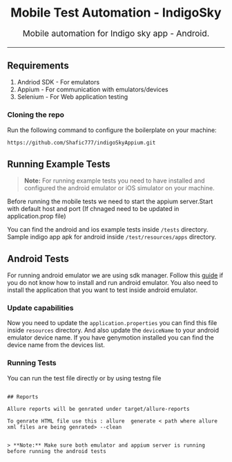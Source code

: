 <h1 align="center">
  Mobile Test Automation - IndigoSky 
</h1>
<p align="center" style="font-size: 1.2rem;">Mobile automation for Indigo sky app - Android.</p>

<hr />

## Requirements

1. Andriod SDK - For emulators 
2. Appium - For communication with emulators/devices
3. Selenium - For Web application testing


### Cloning the repo

Run the following command to configure the boilerplate on your machine:

```bash
https://github.com/Shafic777/indigoSkyAppium.git
```

## Running Example Tests

> **Note:** For running example tests you need to have installed and configured the android emulator or iOS simulator on your machine.

Before running the mobile tests we need to start the appium server.Start with default host and port (If chnaged need to be updated in application.prop file)

You can find the android and ios example tests inside `/tests` directory. Sample indigo app apk for android inside `/test/resources/apps` directory.

## Android Tests

For running android emulator we are using sdk manager. Follow this [guide](http://www.ntu.edu.sg/home/ehchua/programming/android/android_howto.html) 
if you do not know how to install and run android emulator. You also need to install the application that you want to test inside android emulator.

### Update capabilities

Now you need to update the `application.properties` you can find this file inside `resources` directory. And also update the `deviceName` to your android emulator device name. If you have genymotion installed you can find the device name from the devices list.


### Running Tests

You can run the test file directly or by using testng file
```

## Reports

Allure reports will be genrated under target/allure-reports

To genrate HTML file use this : allure  generate < path where allure xml files are being genrated> --clean


> **Note:** Make sure both emulator and appium server is running before running the android tests

